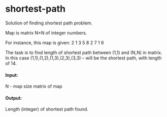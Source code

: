 # shortest-path
Solution of finding shortest path problem.

Map is matrix N×N of integer numbers.

For instance, this map is given:
2 1 3
5 8 2
7 1 6

The task is to find length of shortest path between (1,1) and (N,N) in matrix.
In this case (1,1),(1,2),(1,3),(2,3),(3,3) – will be the shortest path, with length of 14.

#### Input:
N - map size
matrix of map

#### Output:
Length (integer) of shortest path found.
